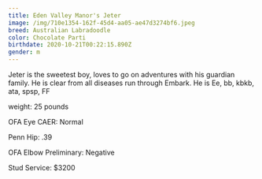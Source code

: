 ```yaml
---
title: Eden Valley Manor's Jeter
image: /img/710e1354-162f-45d4-aa05-ae47d3274bf6.jpeg
breed: Australian Labradoodle
color: Chocolate Parti
birthdate: 2020-10-21T00:22:15.890Z
gender: m
---
```

Jeter is the sweetest boy, loves to go on adventures with his guardian family. He is clear from all diseases run through Embark. He is Ee, bb, kbkb, ata, spsp, FF

weight: 25 pounds

OFA Eye CAER: Normal

Penn Hip: .39

OFA Elbow Preliminary: Negative

Stud Service: $3200